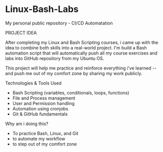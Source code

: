 # Linux-Bash-Labs
My personal public repository - CI/CD Automatation

PROJECT IDEA

After completing my Linux and Bash Scripting courses, i came up with the idea to combine both skills into a real-world project. I'm build a Bash automation script that will automatically push all my course exercises and labs into GitHub repository from my Ubuntu OS.

This project will help me practice and reinforce everything i've learned -- and push me out of my comfort zone by sharing my work publicly.


Technologies & Tools Used
- Bash Scripting (variables, conditionals, loops, functions)
- File and Process management
- User and Permission handling
- Automation using cronjobs
- Git & GitHub fundamentals


Why am i doing this?
- To practice Bash, Linux, and Git
- to automate my workflow
- to step out of my comfort zone
